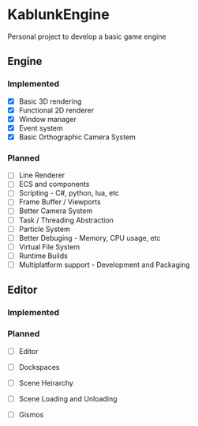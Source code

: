 # KablunkEngine

Personal project to develop a basic game engine

## Engine

### Implemented

- [x] Basic 3D rendering
- [x] Functional 2D renderer
- [x] Window manager
- [x] Event system
- [x] Basic Orthographic Camera System

### Planned
- [ ] Line Renderer
- [ ] ECS and components
- [ ] Scripting - C#, python, lua, etc
- [ ] Frame Buffer / Viewports
- [ ] Better Camera System
- [ ] Task / Threading Abstraction
- [ ] Particle System
- [ ] Better Debuging - Memory, CPU usage, etc
- [ ] Virtual File System
- [ ] Runtime Builds
- [ ] Multiplatform support - Development and Packaging

## Editor

### Implemented

### Planned

- [ ] Editor
- [ ] Dockspaces
- [ ] Scene Heirarchy
- [ ] Scene Loading and Unloading
- [ ] Gismos

